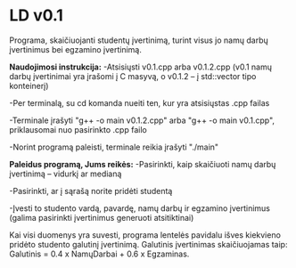 # LD v0.1
Programa, skaičiuojanti studentų įvertinimą, turint visus jo namų darbų įvertinimus bei egzamino įvertinimą.


**Naudojimosi instrukcija:**
-Atsisiųsti v0.1.cpp arba v0.1.2.cpp (v0.1 namų darbų įvertinimai yra įrašomi į C masyvą, o v0.1.2 – į std::vector tipo konteinerį)

-Per terminalą, su cd komanda nueiti ten, kur yra atsisiųstas .cpp failas

-Terminale įrašyti "g++ -o main v0.1.2.cpp" arba "g++ -o main v0.1.cpp", priklausomai nuo pasirinkto .cpp failo

-Norint programą paleisti, terminale reikia įrašyti "./main"


**Paleidus programą, Jums reikės:**
-Pasirinkti, kaip skaičiuoti namų darbų įvertinimą – vidurkį ar medianą

-Pasirinkti, ar į sąrašą norite pridėti studentą

-Įvesti to studento vardą, pavardę, namų darbų ir egzamino įvertinimus (galima pasirinkti įvertinimus generuoti atsitiktinai)


Kai visi duomenys yra suvesti, programa lentelės pavidalu išves kiekvieno pridėto studento galutinį įvertinimą. Galutinis įvertinimas skaičiuojamas taip: Galutinis = 0.4 x NamųDarbai + 0.6 x Egzaminas.